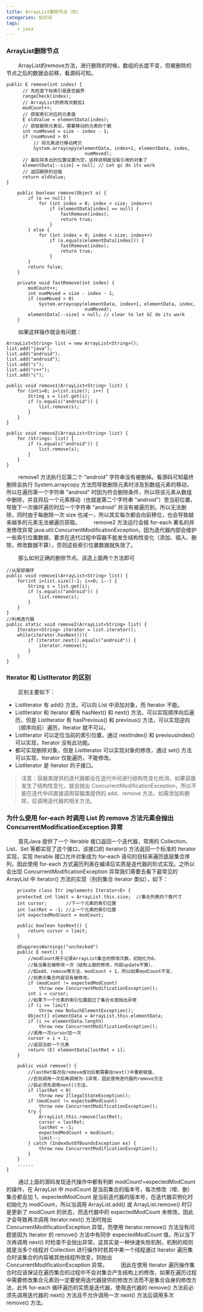 ```yaml
---
title: ArrayList删除节点（坑）
categories: 知识点
tags: 
	- java
---
```


### ArrayList删除节点
&nbsp;&nbsp;&nbsp;&nbsp;&nbsp;&nbsp;&nbsp;&nbsp;ArrayList的remove方法，进行删除的时候，数组的长度不变，但被删除的节点之后的数据会前移，看源码可知。
<!-- more -->
```
public E remove(int index) {
      // 先检查下标索引是是否越界
      rangeCheck(index);
      // ArrayList的修改次数加1
      modCount++;
      // 获取索引对应的元素值
      E oldValue = elementData(index);
      // 获取删除元素后，需要移动的元素的个数
      int numMoved = size - index - 1;
      if (numMoved > 0)
          // 将元素进行移动拷贝
          System.arraycopy(elementData, index+1, elementData, index,
                             numMoved);
      // 最后将多出的位置设置为空，这样说明是没有引用的对象了
      elementData[--size] = null; // Let gc do its work
      // 返回删除的旧值
      return oldValue;
}

    public boolean remove(Object o) {
        if (o == null) {
            for (int index = 0; index < size; index++)
                if (elementData[index] == null) {
                    fastRemove(index);
                    return true;
                }
        } else {
            for (int index = 0; index < size; index++)
                if (o.equals(elementData[index])) {
                    fastRemove(index);
                    return true;
                }
        }
        return false;
    }

    private void fastRemove(int index) {
        modCount++;
        int numMoved = size - index - 1;
        if (numMoved > 0)
            System.arraycopy(elementData, index+1, elementData, index,
                             numMoved);
        elementData[--size] = null; // clear to let GC do its work
    }
```
&nbsp;&nbsp;&nbsp;&nbsp;&nbsp;&nbsp;&nbsp;&nbsp;如果这样操作就会有问题：
```
ArrayList<String> list = new ArrayList<String>();
list.add("java");
list.add("android");
list.add("android");
list.add("c");
list.add("c++");
list.add("c");

public void remove1(ArrayList<String> list) {
    for (inti=0; i<list.size(); i++) {
        String s = list.get(i);
        if (s.equals("android")) {
            list.remove(s);
        }
    }
}

public void remove2(ArrayList<String> list) {
    for (Strings: list) {
        if (s.equals("android")) {
            list.remove(s);
        }
    }
}
```
&nbsp;&nbsp;&nbsp;&nbsp;&nbsp;&nbsp;&nbsp;&nbsp;remove1 方法执行后第二个 “android” 字符串没有被删掉。看源码可知最终删除会执行 System.arraycopy 方法而导致删除元素时涉及到数组元素的移动，所以在遍历第一个字符串 "android" 时因为符合删除条件，所以将该元素从数组中删除，并且将后一个元素移动（也就是第二个字符串 "android"）至当前位置，导致下一次循环遍历时后一个字符串 "android" 并没有被遍历到，所以无法删除，同时由于每删除一次 size 也减一，所以其实每次都会向前移位，也会导致越来越多的元素无法被遍历获取。
&nbsp;&nbsp;&nbsp;&nbsp;&nbsp;&nbsp;&nbsp;&nbsp;remove2 方法运行会报 for-each 著名的并发修改异常 java.util.ConcurrentModificationException，因为迭代器内部会维护一些索引位置数据，要求在迭代过程中容器不能发生结构性变化（添加、插入、删除，修改数据不算），否则这些索引位置数据就失效了。

&nbsp;&nbsp;&nbsp;&nbsp;&nbsp;&nbsp;&nbsp;&nbsp;那么如何正确的删除节点。该造上面两个方法即可
```
//从尾部循环
public void remove1(ArrayList<String> list) {
    for(int i=list.size()-1; i>=0; i--) {
        String s = list.get(i);
        if (s.equals("android")) {
            list.remove(s);
        }
    }
}
//利用迭代器
public static void remove2(ArrayList<String> list) {
    Iterator<String> iterator = list.iterator();
    while(iterator.hasNext()){
        if (iterator.next().equals("android")) {
            iterator.remove();
        }
    }
}
```
### Iterator 和 ListIterator 的区别
&nbsp;&nbsp;&nbsp;&nbsp;&nbsp;&nbsp;&nbsp;&nbsp;区别主要如下：
* ListIterator 有 add() 方法，可以向 List 中添加对象，而 Iterator 不能。
* ListIterator 和 Iterator 都有 hasNext() 和 next() 方法，可以实现顺序向后遍历，但是 ListIterator 有 hasPrevious() 和 previous() 方法，可以实现逆向（顺序向前）遍历，Iterator 就不可以。
* ListIterator 可以定位当前的索引位置，通过 nextIndex() 和 previousIndex() 可以实现，Iterator 没有此功能。
* 都可实现删除对象，但是 ListIterator 可以实现对象的修改，通过 set() 方法可以实现，Iterator 仅能遍历，不能修改。
* ListIterator 是 Iterator 的子接口。
>注意：容器类提供的迭代器都会在迭代中间进行结构性变化检测，如果容器发生了结构性变化，就会抛出 ConcurrentModificationException，所以不能在迭代中间直接调用容器类提供的 add、remove 方法，如需添加和删除，应调用迭代器的相关方法。

### 为什么使用 for-each 时调用 List 的 remove 方法元素会抛出 ConcurrentModificationException 异常
&nbsp;&nbsp;&nbsp;&nbsp;&nbsp;&nbsp;&nbsp;&nbsp;首先Java 提供了一个 Iterable 接口返回一个迭代器，常用的 Collection<E>、List<E>、Set<E> 等都实现了这个接口，该接口的 iterator() 方法返回一个标准的 Iterator 实现，实现 Iterable 接口允许对象成为 for-each 语句的目标来遍历底层集合序列，因此使用 for-each 方式遍历列表在编译后实质是迭代器的形式实现。之所以会出现 ConcurrentModificationException 异常我们需要去看下最常见的 ArrayList 中 iterator() 方法的实现（别的集合 iterator 类似），如下：
```
    private class Itr implements Iterator<E> {
    protected int limit = ArrayList.this.size;  //集合列表的个数尺寸
    int cursor;       //下一个元素的索引位置
    int lastRet = -1; //上一个元素的索引位置
    int expectedModCount = modCount;

    public boolean hasNext() {
        return cursor < limit;
    }

    @SuppressWarnings("unchecked")
    public E next() {
        //modCount用于记录ArrayList集合的修改次数，初始化为0，
        //每当集合被修改一次（结构上面的修改，内部update不算），
        //如add、remove等方法，modCount + 1，所以如果modCount不变，
        //则表示集合内容没有被修改。
        if (modCount != expectedModCount)
            throw new ConcurrentModificationException();
        int i = cursor;
        //如果下一个元素的索引位置超过了集合长度抛出异常
        if (i >= limit)
            throw new NoSuchElementException();
        Object[] elementData = ArrayList.this.elementData;
        if (i >= elementData.length)
            throw new ConcurrentModificationException();
        //调用一次cursor加一次
        cursor = i + 1;
        //返回当前一个元素
        return (E) elementData[lastRet = i];
    }

    public void remove() {
        //lastRet每次在remove成功后都需要在next()中重新赋值，
        //否则调用一次后再调用为-1异常，因此使用迭代器的remove方法
        //前必须先调用next()方法。
        if (lastRet < 0)
            throw new IllegalStateException();
        if (modCount != expectedModCount)
            throw new ConcurrentModificationException();
        try {
            ArrayList.this.remove(lastRet);
            cursor = lastRet;
            lastRet = -1;
            expectedModCount = modCount;
            limit--;
        } catch (IndexOutOfBoundsException ex) {
            throw new ConcurrentModificationException();
        }
    }
    ......
}
```
&nbsp;&nbsp;&nbsp;&nbsp;&nbsp;&nbsp;&nbsp;&nbsp;通过上面的源码发现迭代操作中都有判断 modCount!=expectedModCount 的操作，在 ArrayList 中 modCount 是当前集合的版本号，每次修改（增、删）集合都会加 1，expectedModCount 是当前迭代器的版本号，在迭代器实例化时初始化为 modCount，所以当调用 ArrayList.add() 或 ArrayList.remove() 时只是更新了 modCount 的状态，而迭代器中的 expectedModCount 未修改，因此才会导致再次调用 Iterator.next() 方法时抛出 ConcurrentModificationException 异常。而使用 Iterator.remove() 方法没有问题是因为 Iterator 的 remove() 方法中有同步 expectedModCount 值，所以当下次再调用 next() 时检查不会抛出异常。这其实是一种快速失败机制，机制的规则就是当多个线程对 Collection 进行操作时若其中某一个线程通过 Iterator 遍历集合时该集合的内容被其他线程所改变，则抛出 ConcurrentModificationException 异常。
&nbsp;&nbsp;&nbsp;&nbsp;&nbsp;&nbsp;&nbsp;&nbsp;因此在使用 Iterator 遍历操作集合时应该保证在遍历集合的过程中不会对集合产生结构上的修改，如果在遍历过程中需要修改集合元素则一定要使用迭代器提供的修改方法而不是集合自身的修改方法，此外 for-each 循环遍历的实质是迭代器，使用迭代器的 remove() 方法前必须先调用迭代器的 next() 方法且不允许调用一次 next() 方法后调用多次 remove() 方法。

